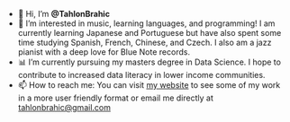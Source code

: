 - 👋 Hi, I’m **@TahlonBrahic**
- 👀 I’m interested in music, learning languages, and programming! I am currently learning Japanese and Portuguese but have also spent some time studying Spanish, French, Chinese, and Czech. I also am a jazz pianist with a deep love for Blue Note records.
- 📊 I’m currently pursuing my masters degree in Data Science. I hope to contribute to increased data literacy in lower income communities.
- 📫 How to reach me: You can visit [my website](https://tahlonbrahic.com/) to see some of my work in a more user friendly format or email me directly at tahlonbrahic@gmail.com 
